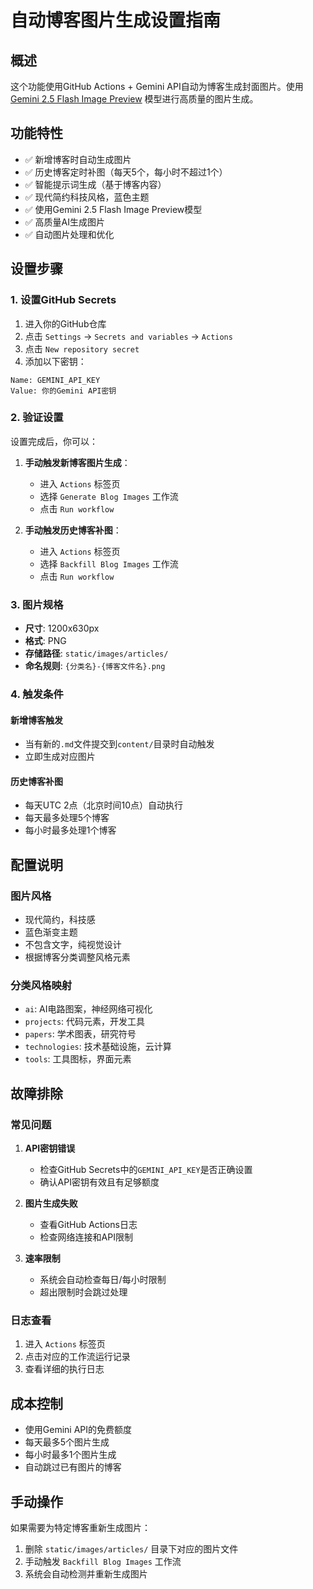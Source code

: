 # 自动博客图片生成设置指南

## 概述

这个功能使用GitHub Actions + Gemini API自动为博客生成封面图片。使用 [Gemini 2.5 Flash Image Preview](https://ai.google.dev/gemini-api/docs/image-generation) 模型进行高质量的图片生成。

## 功能特性

- ✅ 新增博客时自动生成图片
- ✅ 历史博客定时补图（每天5个，每小时不超过1个）
- ✅ 智能提示词生成（基于博客内容）
- ✅ 现代简约科技风格，蓝色主题
- ✅ 使用Gemini 2.5 Flash Image Preview模型
- ✅ 高质量AI生成图片
- ✅ 自动图片处理和优化

## 设置步骤

### 1. 设置GitHub Secrets

1. 进入你的GitHub仓库
2. 点击 `Settings` → `Secrets and variables` → `Actions`
3. 点击 `New repository secret`
4. 添加以下密钥：

```
Name: GEMINI_API_KEY
Value: 你的Gemini API密钥
```

### 2. 验证设置

设置完成后，你可以：

1. **手动触发新博客图片生成**：
   - 进入 `Actions` 标签页
   - 选择 `Generate Blog Images` 工作流
   - 点击 `Run workflow`

2. **手动触发历史博客补图**：
   - 进入 `Actions` 标签页
   - 选择 `Backfill Blog Images` 工作流
   - 点击 `Run workflow`

### 3. 图片规格

- **尺寸**: 1200x630px
- **格式**: PNG
- **存储路径**: `static/images/articles/`
- **命名规则**: `{分类名}-{博客文件名}.png`

### 4. 触发条件

#### 新增博客触发

- 当有新的`.md`文件提交到`content/`目录时自动触发
- 立即生成对应图片

#### 历史博客补图

- 每天UTC 2点（北京时间10点）自动执行
- 每天最多处理5个博客
- 每小时最多处理1个博客

## 配置说明

### 图片风格

- 现代简约，科技感
- 蓝色渐变主题
- 不包含文字，纯视觉设计
- 根据博客分类调整风格元素

### 分类风格映射

- `ai`: AI电路图案，神经网络可视化
- `projects`: 代码元素，开发工具
- `papers`: 学术图表，研究符号
- `technologies`: 技术基础设施，云计算
- `tools`: 工具图标，界面元素

## 故障排除

### 常见问题

1. **API密钥错误**
   - 检查GitHub Secrets中的`GEMINI_API_KEY`是否正确设置
   - 确认API密钥有效且有足够额度

2. **图片生成失败**
   - 查看GitHub Actions日志
   - 检查网络连接和API限制

3. **速率限制**
   - 系统会自动检查每日/每小时限制
   - 超出限制时会跳过处理

### 日志查看

1. 进入 `Actions` 标签页
2. 点击对应的工作流运行记录
3. 查看详细的执行日志

## 成本控制

- 使用Gemini API的免费额度
- 每天最多5个图片生成
- 每小时最多1个图片生成
- 自动跳过已有图片的博客

## 手动操作

如果需要为特定博客重新生成图片：

1. 删除 `static/images/articles/` 目录下对应的图片文件
2. 手动触发 `Backfill Blog Images` 工作流
3. 系统会自动检测并重新生成图片
